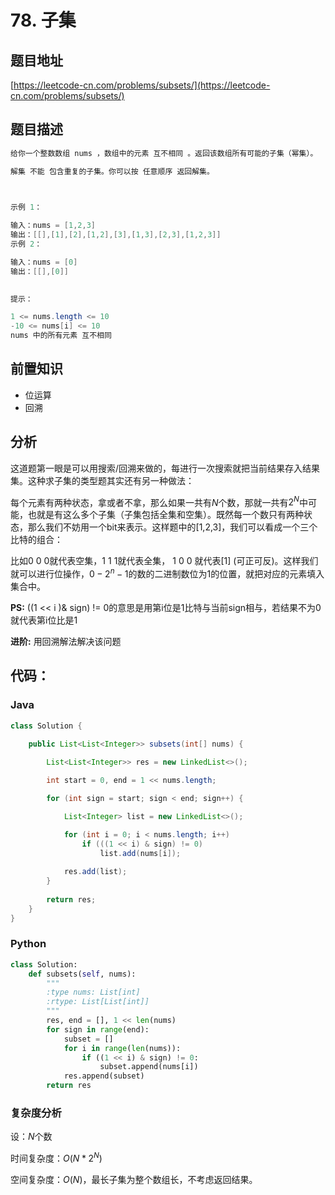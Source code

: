 # 78. 子集

## 题目地址

[https://leetcode-cn.com/problems/subsets/](https://leetcode-cn.com/problems/subsets/)

## 题目描述

```java
给你一个整数数组 nums ，数组中的元素 互不相同 。返回该数组所有可能的子集（幂集）。

解集 不能 包含重复的子集。你可以按 任意顺序 返回解集。

 

示例 1：

输入：nums = [1,2,3]
输出：[[],[1],[2],[1,2],[3],[1,3],[2,3],[1,2,3]]
示例 2：

输入：nums = [0]
输出：[[],[0]]
 

提示：

1 <= nums.length <= 10
-10 <= nums[i] <= 10
nums 中的所有元素 互不相同
```

## 前置知识

- 位运算
- 回溯

## 分析

这道题第一眼是可以用搜索/回溯来做的，每进行一次搜索就把当前结果存入结果集。这种求子集的类型题其实还有另一种做法：

每个元素有两种状态，拿或者不拿，那么如果一共有$N$个数，那就一共有$2^N$中可能，也就是有这么多个子集（子集包括全集和空集）。既然每一个数只有两种状态，那么我们不妨用一个bit来表示。这样题中的[1,2,3]，我们可以看成一个三个比特的组合：

比如0 0 0就代表空集，1 1 1就代表全集， 1 0 0 就代表[1] (可正可反)。这样我们就可以进行位操作，$0 - 2^n - 1$的数的二进制数位为1的位置，就把对应的元素填入集合中。

**PS:** ((1 << i )& sign) != 0的意思是用第i位是1比特与当前sign相与，若结果不为0就代表第i位比是1

**进阶:** 用回溯解法解决该问题

## 代码：

### Java

```java
class Solution {
    
    public List<List<Integer>> subsets(int[] nums) {

        List<List<Integer>> res = new LinkedList<>();

        int start = 0, end = 1 << nums.length;

        for (int sign = start; sign < end; sign++) {

            List<Integer> list = new LinkedList<>();

            for (int i = 0; i < nums.length; i++) 
                if (((1 << i) & sign) != 0)
                    list.add(nums[i]);
            
            res.add(list);
        }
        
        return res;
    }
}
```

### Python

```python
class Solution:
    def subsets(self, nums):
        """
        :type nums: List[int]
        :rtype: List[List[int]]
        """
        res, end = [], 1 << len(nums)
        for sign in range(end):
            subset = []
            for i in range(len(nums)):
                if ((1 << i) & sign) != 0:
                    subset.append(nums[i])
            res.append(subset)
        return res
```

### 复杂度分析

设：$N$个数

时间复杂度：$O(N*2^N)$

空间复杂度：$O(N)$，最长子集为整个数组长，不考虑返回结果。
